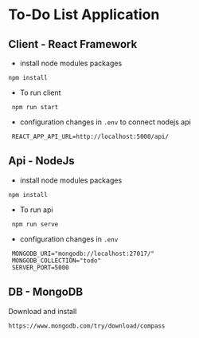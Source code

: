 # To-Do List Application

## Client - React Framework

- install node modules packages
```
npm install 
```
- To run client
```
 npm run start
```
- configuration changes in `.env` to connect nodejs api
```
 REACT_APP_API_URL=http://localhost:5000/api/
```

## Api - NodeJs

- install node modules packages
```
npm install 
```
- To run api
```
 npm run serve
```
- configuration changes in `.env`
```
 MONGODB_URI="mongodb://localhost:27017/"
 MONGODB_COLLECTION="todo"
 SERVER_PORT=5000
```

## DB - MongoDB

Download and install  
```
https://www.mongodb.com/try/download/compass
```

